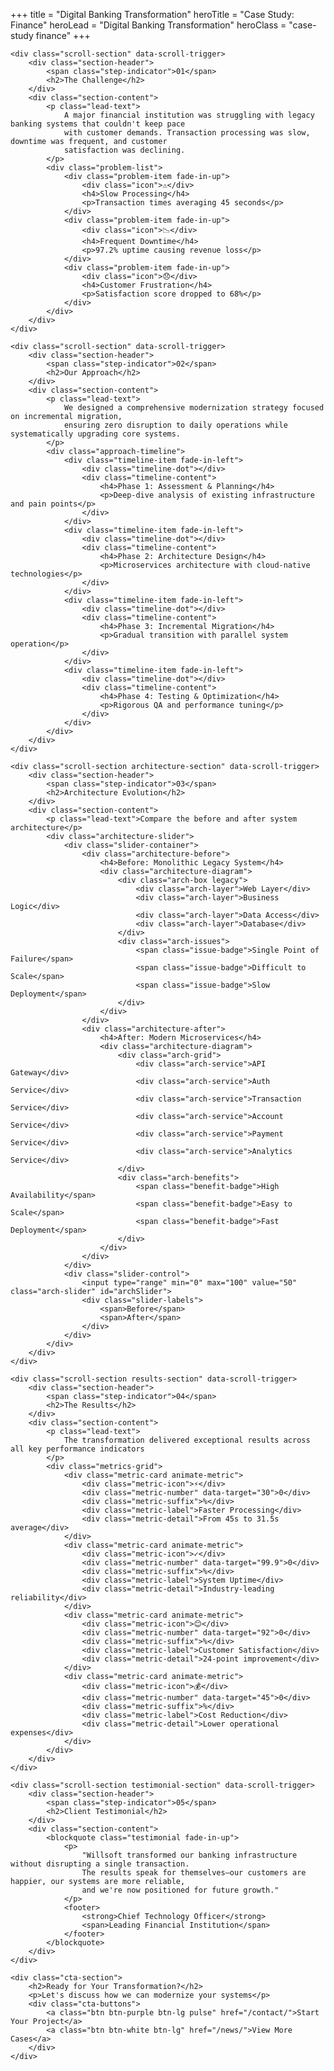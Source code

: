 +++
title = "Digital Banking Transformation"
heroTitle = "Case Study: Finance"
heroLead = "Digital Banking Transformation"
heroClass = "case-study finance"
+++

<div class="case-study-content">
    
    <div class="scroll-section" data-scroll-trigger>
        <div class="section-header">
            <span class="step-indicator">01</span>
            <h2>The Challenge</h2>
        </div>
        <div class="section-content">
            <p class="lead-text">
                A major financial institution was struggling with legacy banking systems that couldn't keep pace 
                with customer demands. Transaction processing was slow, downtime was frequent, and customer 
                satisfaction was declining.
            </p>
            <div class="problem-list">
                <div class="problem-item fade-in-up">
                    <div class="icon">⚠️</div>
                    <h4>Slow Processing</h4>
                    <p>Transaction times averaging 45 seconds</p>
                </div>
                <div class="problem-item fade-in-up">
                    <div class="icon">📉</div>
                    <h4>Frequent Downtime</h4>
                    <p>97.2% uptime causing revenue loss</p>
                </div>
                <div class="problem-item fade-in-up">
                    <div class="icon">😞</div>
                    <h4>Customer Frustration</h4>
                    <p>Satisfaction score dropped to 68%</p>
                </div>
            </div>
        </div>
    </div>

    <div class="scroll-section" data-scroll-trigger>
        <div class="section-header">
            <span class="step-indicator">02</span>
            <h2>Our Approach</h2>
        </div>
        <div class="section-content">
            <p class="lead-text">
                We designed a comprehensive modernization strategy focused on incremental migration, 
                ensuring zero disruption to daily operations while systematically upgrading core systems.
            </p>
            <div class="approach-timeline">
                <div class="timeline-item fade-in-left">
                    <div class="timeline-dot"></div>
                    <div class="timeline-content">
                        <h4>Phase 1: Assessment & Planning</h4>
                        <p>Deep-dive analysis of existing infrastructure and pain points</p>
                    </div>
                </div>
                <div class="timeline-item fade-in-left">
                    <div class="timeline-dot"></div>
                    <div class="timeline-content">
                        <h4>Phase 2: Architecture Design</h4>
                        <p>Microservices architecture with cloud-native technologies</p>
                    </div>
                </div>
                <div class="timeline-item fade-in-left">
                    <div class="timeline-dot"></div>
                    <div class="timeline-content">
                        <h4>Phase 3: Incremental Migration</h4>
                        <p>Gradual transition with parallel system operation</p>
                    </div>
                </div>
                <div class="timeline-item fade-in-left">
                    <div class="timeline-dot"></div>
                    <div class="timeline-content">
                        <h4>Phase 4: Testing & Optimization</h4>
                        <p>Rigorous QA and performance tuning</p>
                    </div>
                </div>
            </div>
        </div>
    </div>

    <div class="scroll-section architecture-section" data-scroll-trigger>
        <div class="section-header">
            <span class="step-indicator">03</span>
            <h2>Architecture Evolution</h2>
        </div>
        <div class="section-content">
            <p class="lead-text">Compare the before and after system architecture</p>
            <div class="architecture-slider">
                <div class="slider-container">
                    <div class="architecture-before">
                        <h4>Before: Monolithic Legacy System</h4>
                        <div class="architecture-diagram">
                            <div class="arch-box legacy">
                                <div class="arch-layer">Web Layer</div>
                                <div class="arch-layer">Business Logic</div>
                                <div class="arch-layer">Data Access</div>
                                <div class="arch-layer">Database</div>
                            </div>
                            <div class="arch-issues">
                                <span class="issue-badge">Single Point of Failure</span>
                                <span class="issue-badge">Difficult to Scale</span>
                                <span class="issue-badge">Slow Deployment</span>
                            </div>
                        </div>
                    </div>
                    <div class="architecture-after">
                        <h4>After: Modern Microservices</h4>
                        <div class="architecture-diagram">
                            <div class="arch-grid">
                                <div class="arch-service">API Gateway</div>
                                <div class="arch-service">Auth Service</div>
                                <div class="arch-service">Transaction Service</div>
                                <div class="arch-service">Account Service</div>
                                <div class="arch-service">Payment Service</div>
                                <div class="arch-service">Analytics Service</div>
                            </div>
                            <div class="arch-benefits">
                                <span class="benefit-badge">High Availability</span>
                                <span class="benefit-badge">Easy to Scale</span>
                                <span class="benefit-badge">Fast Deployment</span>
                            </div>
                        </div>
                    </div>
                </div>
                <div class="slider-control">
                    <input type="range" min="0" max="100" value="50" class="arch-slider" id="archSlider">
                    <div class="slider-labels">
                        <span>Before</span>
                        <span>After</span>
                    </div>
                </div>
            </div>
        </div>
    </div>

    <div class="scroll-section results-section" data-scroll-trigger>
        <div class="section-header">
            <span class="step-indicator">04</span>
            <h2>The Results</h2>
        </div>
        <div class="section-content">
            <p class="lead-text">
                The transformation delivered exceptional results across all key performance indicators
            </p>
            <div class="metrics-grid">
                <div class="metric-card animate-metric">
                    <div class="metric-icon">⚡</div>
                    <div class="metric-number" data-target="30">0</div>
                    <div class="metric-suffix">%</div>
                    <div class="metric-label">Faster Processing</div>
                    <div class="metric-detail">From 45s to 31.5s average</div>
                </div>
                <div class="metric-card animate-metric">
                    <div class="metric-icon">✓</div>
                    <div class="metric-number" data-target="99.9">0</div>
                    <div class="metric-suffix">%</div>
                    <div class="metric-label">System Uptime</div>
                    <div class="metric-detail">Industry-leading reliability</div>
                </div>
                <div class="metric-card animate-metric">
                    <div class="metric-icon">😊</div>
                    <div class="metric-number" data-target="92">0</div>
                    <div class="metric-suffix">%</div>
                    <div class="metric-label">Customer Satisfaction</div>
                    <div class="metric-detail">24-point improvement</div>
                </div>
                <div class="metric-card animate-metric">
                    <div class="metric-icon">💰</div>
                    <div class="metric-number" data-target="45">0</div>
                    <div class="metric-suffix">%</div>
                    <div class="metric-label">Cost Reduction</div>
                    <div class="metric-detail">Lower operational expenses</div>
                </div>
            </div>
        </div>
    </div>

    <div class="scroll-section testimonial-section" data-scroll-trigger>
        <div class="section-header">
            <span class="step-indicator">05</span>
            <h2>Client Testimonial</h2>
        </div>
        <div class="section-content">
            <blockquote class="testimonial fade-in-up">
                <p>
                    "Willsoft transformed our banking infrastructure without disrupting a single transaction. 
                    The results speak for themselves—our customers are happier, our systems are more reliable, 
                    and we're now positioned for future growth."
                </p>
                <footer>
                    <strong>Chief Technology Officer</strong>
                    <span>Leading Financial Institution</span>
                </footer>
            </blockquote>
        </div>
    </div>

    <div class="cta-section">
        <h2>Ready for Your Transformation?</h2>
        <p>Let's discuss how we can modernize your systems</p>
        <div class="cta-buttons">
            <a class="btn btn-purple btn-lg pulse" href="/contact/">Start Your Project</a>
            <a class="btn btn-white btn-lg" href="/news/">View More Cases</a>
        </div>
    </div>

</div>
